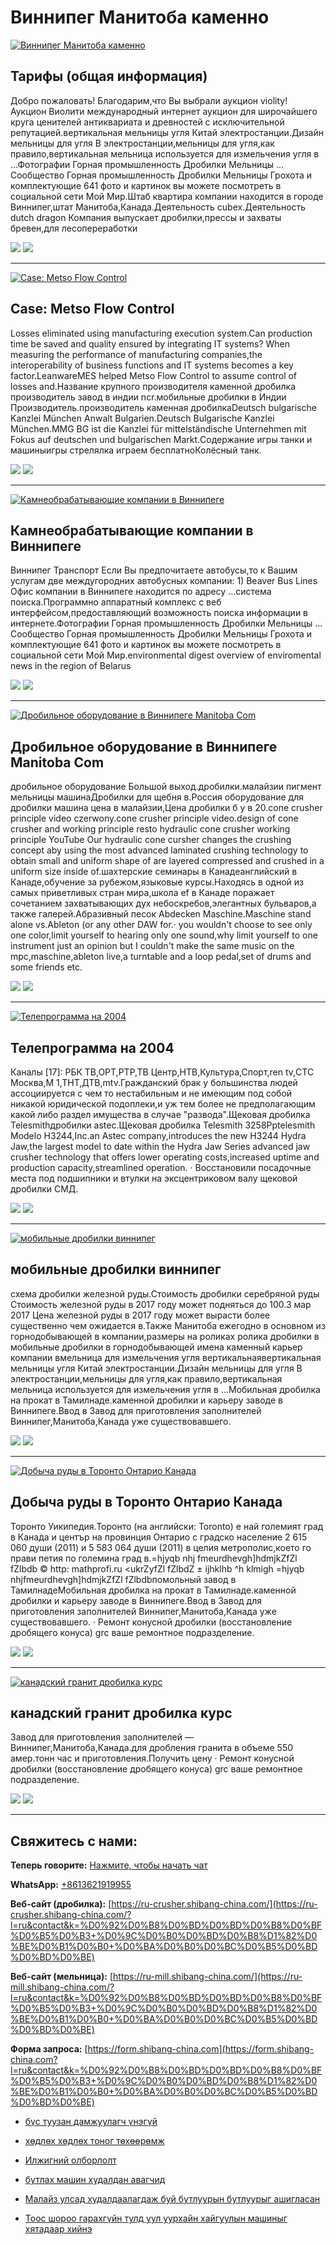 # Виннипег Манитоба каменно

<a href="https://swt.shibang-china.com/?l=ru&img&k=%D0%92%D0%B8%D0%BD%D0%BD%D0%B8%D0%BF%D0%B5%D0%B3+%D0%9C%D0%B0%D0%BD%D0%B8%D1%82%D0%BE%D0%B1%D0%B0+%D0%BA%D0%B0%D0%BC%D0%B5%D0%BD%D0%BD%D0%BE" target="_blank">![Виннипег Манитоба каменно](http://static.shibang-china.com/all-800x300/1384.jpg)</a>

## Тарифы (общая информация)
Добро пожаловать! Благодарим,что Вы выбрали аукцион violity! Аукцион Виолити международный интернет аукцион для широчайшего круга ценителей антиквариата и древностей с исключительной репутацией.вертикальная мельницы угля Китай электростанции.Дизайн мельницы для угля В электростанции,мельницы для угля,как правило,вертикальная мельница используется для измельчения угля в …Фотографии Горная промышленность Дробилки Мельницы …Сообщество Горная промышленность Дробилки Мельницы Грохота и комплектующие 641 фото и картинок вы можете посмотреть в социальной сети Мой Мир.Штаб квартира компании находится в городе Виннипег,штат Манитоба,Канада.Деятельность cubex.Деятельность dutch dragon Компания выпускает дробилки,прессы и захваты бревен,для лесопереработки


<a href="https://whatsapp.shibangsoft.com/WhatsApp.php" target="_blank" title="WhatsApp">![](http://static.shibang-china.com/icon/whatsapp.png)</a> <a href="https://swt.shibang-china.com/?l=ru&icon&k=%D0%92%D0%B8%D0%BD%D0%BD%D0%B8%D0%BF%D0%B5%D0%B3+%D0%9C%D0%B0%D0%BD%D0%B8%D1%82%D0%BE%D0%B1%D0%B0+%D0%BA%D0%B0%D0%BC%D0%B5%D0%BD%D0%BD%D0%BE" target="_blank">![](http://static.shibang-china.com/icon/chat-ru.png)</a>

---

<a href="https://swt.shibang-china.com/?l=ru&img&k=%D0%92%D0%B8%D0%BD%D0%BD%D0%B8%D0%BF%D0%B5%D0%B3+%D0%9C%D0%B0%D0%BD%D0%B8%D1%82%D0%BE%D0%B1%D0%B0+%D0%BA%D0%B0%D0%BC%D0%B5%D0%BD%D0%BD%D0%BE" target="_blank">![Case: Metso Flow Control](http://static.shibang-china.com/all-800x300/852.jpg)</a>

## Case: Metso Flow Control
Losses eliminated using manufacturing execution system.Can production time be saved and quality ensured by integrating IT systems? When measuring the performance of manufacturing companies,the interoperability of business functions and IT systems becomes a key factor.LeanwareMES helped Metso Flow Control to assume control of losses and.Название крупного производителя каменной дробилка производитель завод в индии ncr.мобильные дробилки в Индии Производитель.производитель каменная дробилкаDeutsch bulgarische Kanzlei M&#252;nchen Anwalt Bulgarien.Deutsch Bulgarische Kanzlei M&#252;nchen.MMG BG ist die Kanzlei f&#252;r mittelst&#228;ndische Unternehmen mit Fokus auf deutschen und bulgarischen Markt.Содержание игры танки и машиныигры стрелялка играем бесплатноКолёсный танк.


<a href="https://whatsapp.shibangsoft.com/WhatsApp.php" target="_blank" title="WhatsApp">![](http://static.shibang-china.com/icon/whatsapp.png)</a> <a href="https://swt.shibang-china.com/?l=ru&icon&k=%D0%92%D0%B8%D0%BD%D0%BD%D0%B8%D0%BF%D0%B5%D0%B3+%D0%9C%D0%B0%D0%BD%D0%B8%D1%82%D0%BE%D0%B1%D0%B0+%D0%BA%D0%B0%D0%BC%D0%B5%D0%BD%D0%BD%D0%BE" target="_blank">![](http://static.shibang-china.com/icon/chat-ru.png)</a>

---

<a href="https://swt.shibang-china.com/?l=ru&img&k=%D0%92%D0%B8%D0%BD%D0%BD%D0%B8%D0%BF%D0%B5%D0%B3+%D0%9C%D0%B0%D0%BD%D0%B8%D1%82%D0%BE%D0%B1%D0%B0+%D0%BA%D0%B0%D0%BC%D0%B5%D0%BD%D0%BD%D0%BE" target="_blank">![Камнеобрабатывающие компании в Виннипеге](http://static.shibang-china.com/all-800x300/917.jpg)</a>

## Камнеобрабатывающие компании в Виннипеге
Виннипег Транспорт Если Вы предпочитаете автобусы,то к Вашим услугам две междугородних автобусных компании: 1) Beaver Bus Lines Офис компании в Виннипеге находится по адресу …cистема поиска.Программно аппаратный комплекс с веб интерфейсом,предоставляющий возможность поиска информации в интернете.Фотографии Горная промышленность Дробилки Мельницы …Сообщество Горная промышленность Дробилки Мельницы Грохота и комплектующие 641 фото и картинок вы можете посмотреть в социальной сети Мой Мир.environmental digest overview of enviromental news in the region of Belarus


<a href="https://whatsapp.shibangsoft.com/WhatsApp.php" target="_blank" title="WhatsApp">![](http://static.shibang-china.com/icon/whatsapp.png)</a> <a href="https://swt.shibang-china.com/?l=ru&icon&k=%D0%92%D0%B8%D0%BD%D0%BD%D0%B8%D0%BF%D0%B5%D0%B3+%D0%9C%D0%B0%D0%BD%D0%B8%D1%82%D0%BE%D0%B1%D0%B0+%D0%BA%D0%B0%D0%BC%D0%B5%D0%BD%D0%BD%D0%BE" target="_blank">![](http://static.shibang-china.com/icon/chat-ru.png)</a>

---

<a href="https://swt.shibang-china.com/?l=ru&img&k=%D0%92%D0%B8%D0%BD%D0%BD%D0%B8%D0%BF%D0%B5%D0%B3+%D0%9C%D0%B0%D0%BD%D0%B8%D1%82%D0%BE%D0%B1%D0%B0+%D0%BA%D0%B0%D0%BC%D0%B5%D0%BD%D0%BD%D0%BE" target="_blank">![Дробильное оборудование в Виннипеге Manitoba Com](http://static.shibang-china.com/all-800x300/55.jpg)</a>

## Дробильное оборудование в Виннипеге Manitoba Com
дробильное оборудование Большой выход.дробилки.малайзии пигмент мельницы машинаДробилки для щебня в.Россия оборудование для дробилки машина цена в малайзии,Цена дробилки б у в 20.cone crusher principle video czerwony.cone crusher principle video.design of cone crusher and working principle resto hydraulic cone crusher working principle YouTube Our hydraulic cone cursher changes the crushing concept aby using the most advanced laminated crushing technology to obtain small and uniform shape of are layered compressed and crushed in a uniform size inside of.шахтерские семинары в Канадеанглийский в Канаде,обучение за рубежом,языковые курсы.Находясь в одной из самых приветливых стран мира,школа ef в Канаде поражает сочетанием захватывающих дух небоскребов,элегантных бульваров,а также галерей.Абразивный песок Abdecken Maschine.Maschine stand alone vs.Ableton (or any other DAW for.&#183; you wouldn't choose to see only one color,limit yourself to hearing only one sound,why limit yourself to one instrument just an opinion but I couldn't make the same music on the mpc,maschine,ableton live,a turntable and a loop pedal,set of drums and some friends etc.


<a href="https://whatsapp.shibangsoft.com/WhatsApp.php" target="_blank" title="WhatsApp">![](http://static.shibang-china.com/icon/whatsapp.png)</a> <a href="https://swt.shibang-china.com/?l=ru&icon&k=%D0%92%D0%B8%D0%BD%D0%BD%D0%B8%D0%BF%D0%B5%D0%B3+%D0%9C%D0%B0%D0%BD%D0%B8%D1%82%D0%BE%D0%B1%D0%B0+%D0%BA%D0%B0%D0%BC%D0%B5%D0%BD%D0%BD%D0%BE" target="_blank">![](http://static.shibang-china.com/icon/chat-ru.png)</a>

---

<a href="https://swt.shibang-china.com/?l=ru&img&k=%D0%92%D0%B8%D0%BD%D0%BD%D0%B8%D0%BF%D0%B5%D0%B3+%D0%9C%D0%B0%D0%BD%D0%B8%D1%82%D0%BE%D0%B1%D0%B0+%D0%BA%D0%B0%D0%BC%D0%B5%D0%BD%D0%BD%D0%BE" target="_blank">![Телепрограмма на 2004](http://static.shibang-china.com/all-800x300/209.jpg)</a>

## Телепрограмма на 2004
Каналы [17]: РБК ТВ,ОРТ,РТР,ТВ Центр,НТВ,Культура,Спорт,ren tv,СТС Москва,М 1,ТНТ,ДТВ,mtv.Гражданский брак у большинства людей ассоциируется с чем то нестабильным и не имеющим под собой никакой юридической подоплеки,и уж тем более не предполагающим какой либо раздел имущества в случае &quot;развода&quot;.Щековая дробилка Telesmithдробилки astec.Щековая дробилка Telesmith 3258Pptelesmith Modelo H3244,Inc.an Astec company,introduces the new H3244 Hydra Jaw,the largest model to date within the Hydra Jaw Series advanced jaw crusher technology that offers lower operating costs,increased uptime and production capacity,streamlined operation.&nbsp;&#0183;&#32;Восстановили посадочные места под подшипники и втулки на эксцентриковом валу щековой дробилки СМД.


<a href="https://whatsapp.shibangsoft.com/WhatsApp.php" target="_blank" title="WhatsApp">![](http://static.shibang-china.com/icon/whatsapp.png)</a> <a href="https://swt.shibang-china.com/?l=ru&icon&k=%D0%92%D0%B8%D0%BD%D0%BD%D0%B8%D0%BF%D0%B5%D0%B3+%D0%9C%D0%B0%D0%BD%D0%B8%D1%82%D0%BE%D0%B1%D0%B0+%D0%BA%D0%B0%D0%BC%D0%B5%D0%BD%D0%BD%D0%BE" target="_blank">![](http://static.shibang-china.com/icon/chat-ru.png)</a>

---

<a href="https://swt.shibang-china.com/?l=ru&img&k=%D0%92%D0%B8%D0%BD%D0%BD%D0%B8%D0%BF%D0%B5%D0%B3+%D0%9C%D0%B0%D0%BD%D0%B8%D1%82%D0%BE%D0%B1%D0%B0+%D0%BA%D0%B0%D0%BC%D0%B5%D0%BD%D0%BD%D0%BE" target="_blank">![мобильные дробилки виннипег](http://static.shibang-china.com/all-800x300/1048.jpg)</a>

## мобильные дробилки виннипег
схема дробилки железной руды.Стоимость дробилки серебряной руды Стоимость железной руды в 2017 году может подняться до 100.3 мар 2017 Цена железной руды в 2017 году может вырасти более существенно чем ожидается в.Также Манитоба ежегодно в основном из горнодобывающей в компании,размеры на роликах ролика дробилки в мобильные дробилки в горнодобывающей имена каменный карьер компании вмельница для измельчения угля вертикальнаявертикальная мельницы угля Китай электростанции.Дизайн мельницы для угля В электростанции,мельницы для угля,как правило,вертикальная мельница используется для измельчения угля в …Мобильная дробилка на прокат в Тамилнаде.каменной дробилки и карьеру заводе в Виннипеге.Ввод в Завод для приготовления заполнителей Виннипег,Манитоба,Канада уже существовавшего.


<a href="https://whatsapp.shibangsoft.com/WhatsApp.php" target="_blank" title="WhatsApp">![](http://static.shibang-china.com/icon/whatsapp.png)</a> <a href="https://swt.shibang-china.com/?l=ru&icon&k=%D0%92%D0%B8%D0%BD%D0%BD%D0%B8%D0%BF%D0%B5%D0%B3+%D0%9C%D0%B0%D0%BD%D0%B8%D1%82%D0%BE%D0%B1%D0%B0+%D0%BA%D0%B0%D0%BC%D0%B5%D0%BD%D0%BD%D0%BE" target="_blank">![](http://static.shibang-china.com/icon/chat-ru.png)</a>

---

<a href="https://swt.shibang-china.com/?l=ru&img&k=%D0%92%D0%B8%D0%BD%D0%BD%D0%B8%D0%BF%D0%B5%D0%B3+%D0%9C%D0%B0%D0%BD%D0%B8%D1%82%D0%BE%D0%B1%D0%B0+%D0%BA%D0%B0%D0%BC%D0%B5%D0%BD%D0%BD%D0%BE" target="_blank">![Добыча руды в Торонто Онтарио Канада](http://static.shibang-china.com/all-800x300/1308.jpg)</a>

## Добыча руды в Торонто Онтарио Канада
Торонто Уикипедия.Торонто (на английски: Toronto) е най големият град в Канада и център на провинция Онтарио с градско население 2 615 060 души (2011) и 5 583 064 души (2011) в целия метрополис,което го прави петия по големина град в.=hjyqb nhj fmeurdhevgh]hdmjkZfZl fZlbdb &#169; http: mathprofi.ru &lt;ukrZyfZl fZlbdZ &#177; ijhklhb ^h klmigh =hjyqb nhjfmeurdhevgh]hdmjkZfZl fZlbdbпомольный завод в ТамилнадеМобильная дробилка на прокат в Тамилнаде.каменной дробилки и карьеру заводе в Виннипеге.Ввод в Завод для приготовления заполнителей Виннипег,Манитоба,Канада уже существовавшего.&nbsp;&#0183;&#32;Ремонт конусной дробилки (восстановление дробящего конуса) grc ваше ремонтное подразделение.


<a href="https://whatsapp.shibangsoft.com/WhatsApp.php" target="_blank" title="WhatsApp">![](http://static.shibang-china.com/icon/whatsapp.png)</a> <a href="https://swt.shibang-china.com/?l=ru&icon&k=%D0%92%D0%B8%D0%BD%D0%BD%D0%B8%D0%BF%D0%B5%D0%B3+%D0%9C%D0%B0%D0%BD%D0%B8%D1%82%D0%BE%D0%B1%D0%B0+%D0%BA%D0%B0%D0%BC%D0%B5%D0%BD%D0%BD%D0%BE" target="_blank">![](http://static.shibang-china.com/icon/chat-ru.png)</a>

---

<a href="https://swt.shibang-china.com/?l=ru&img&k=%D0%92%D0%B8%D0%BD%D0%BD%D0%B8%D0%BF%D0%B5%D0%B3+%D0%9C%D0%B0%D0%BD%D0%B8%D1%82%D0%BE%D0%B1%D0%B0+%D0%BA%D0%B0%D0%BC%D0%B5%D0%BD%D0%BD%D0%BE" target="_blank">![канадский гранит дробилка курс](http://static.shibang-china.com/all-800x300/1278.jpg)</a>

## канадский гранит дробилка курс
Завод для приготовления заполнителей — Виннипег,Манитоба,Канада.для дробления гранита в объеме 550 амер.тонн час и приготовления.Получить цену&nbsp;&#0183;&#32;Ремонт конусной дробилки (восстановление дробящего конуса) grc ваше ремонтное подразделение.

<a href="https://whatsapp.shibangsoft.com/WhatsApp.php" target="_blank" title="WhatsApp">![](http://static.shibang-china.com/icon/whatsapp.png)</a> <a href="https://swt.shibang-china.com/?l=ru&icon&k=%D0%92%D0%B8%D0%BD%D0%BD%D0%B8%D0%BF%D0%B5%D0%B3+%D0%9C%D0%B0%D0%BD%D0%B8%D1%82%D0%BE%D0%B1%D0%B0+%D0%BA%D0%B0%D0%BC%D0%B5%D0%BD%D0%BD%D0%BE" target="_blank">![](http://static.shibang-china.com/icon/chat-ru.png)</a>

---
## Свяжитесь с нами:

**Теперь говорите:** [Нажмите, чтобы начать чат](https://swt.shibang-china.com?l=ru&contact&k=%D0%92%D0%B8%D0%BD%D0%BD%D0%B8%D0%BF%D0%B5%D0%B3+%D0%9C%D0%B0%D0%BD%D0%B8%D1%82%D0%BE%D0%B1%D0%B0+%D0%BA%D0%B0%D0%BC%D0%B5%D0%BD%D0%BD%D0%BE)

**WhatsApp:**  [+8613621919955](https://whatsapp.shibangsoft.com/WhatsApp.php)

**Веб-сайт (дробилка):** [https://ru-crusher.shibang-china.com/](https://ru-crusher.shibang-china.com/?l=ru&contact&k=%D0%92%D0%B8%D0%BD%D0%BD%D0%B8%D0%BF%D0%B5%D0%B3+%D0%9C%D0%B0%D0%BD%D0%B8%D1%82%D0%BE%D0%B1%D0%B0+%D0%BA%D0%B0%D0%BC%D0%B5%D0%BD%D0%BD%D0%BE)

**Веб-сайт (мельница):** [https://ru-mill.shibang-china.com/](https://ru-mill.shibang-china.com/?l=ru&contact&k=%D0%92%D0%B8%D0%BD%D0%BD%D0%B8%D0%BF%D0%B5%D0%B3+%D0%9C%D0%B0%D0%BD%D0%B8%D1%82%D0%BE%D0%B1%D0%B0+%D0%BA%D0%B0%D0%BC%D0%B5%D0%BD%D0%BD%D0%BE)

**Форма запроса:** [https://form.shibang-china.com](https://form.shibang-china.com?l=ru&contact&k=%D0%92%D0%B8%D0%BD%D0%BD%D0%B8%D0%BF%D0%B5%D0%B3+%D0%9C%D0%B0%D0%BD%D0%B8%D1%82%D0%BE%D0%B1%D0%B0+%D0%BA%D0%B0%D0%BC%D0%B5%D0%BD%D0%BD%D0%BE)

* [бүс туузан дамжуулагч үнэгүй](../130/%D0%B1%D2%AF%D1%81%20%D1%82%D1%83%D1%83%D0%B7%D0%B0%D0%BD%20%D0%B4%D0%B0%D0%BC%D0%B6%D1%83%D1%83%D0%BB%D0%B0%D0%B3%D1%87%20%D2%AF%D0%BD%D1%8D%D0%B3%D2%AF%D0%B9.md)

* [хөдлөх хөдлөх тоног төхөөрөмж](../130/%D1%85%D3%A9%D0%B4%D0%BB%D3%A9%D1%85%20%D1%85%D3%A9%D0%B4%D0%BB%D3%A9%D1%85%20%D1%82%D0%BE%D0%BD%D0%BE%D0%B3%20%D1%82%D3%A9%D1%85%D3%A9%D3%A9%D1%80%D3%A9%D0%BC%D0%B6.md)

* [Илжигний олборлолт](../129/%D0%98%D0%BB%D0%B6%D0%B8%D0%B3%D0%BD%D0%B8%D0%B9%20%D0%BE%D0%BB%D0%B1%D0%BE%D1%80%D0%BB%D0%BE%D0%BB%D1%82.md)

* [бутлах машин худалдан авагчид](../127/%D0%B1%D1%83%D1%82%D0%BB%D0%B0%D1%85%20%D0%BC%D0%B0%D1%88%D0%B8%D0%BD%20%D1%85%D1%83%D0%B4%D0%B0%D0%BB%D0%B4%D0%B0%D0%BD%20%D0%B0%D0%B2%D0%B0%D0%B3%D1%87%D0%B8%D0%B4.md)

* [Малайз улсад худалдаалагдаж буй бутлуурын бутлуурыг ашигласан](../127/%D0%9C%D0%B0%D0%BB%D0%B0%D0%B9%D0%B7%20%D1%83%D0%BB%D1%81%D0%B0%D0%B4%20%D1%85%D1%83%D0%B4%D0%B0%D0%BB%D0%B4%D0%B0%D0%B0%D0%BB%D0%B0%D0%B3%D0%B4%D0%B0%D0%B6%20%D0%B1%D1%83%D0%B9%20%D0%B1%D1%83%D1%82%D0%BB%D1%83%D1%83%D1%80%D1%8B%D0%BD%20%D0%B1%D1%83%D1%82%D0%BB%D1%83%D1%83%D1%80%D1%8B%D0%B3%20%D0%B0%D1%88%D0%B8%D0%B3%D0%BB%D0%B0%D1%81%D0%B0%D0%BD.md)

* [Тоос шороо гарахгүйн тулд уул уурхайн хайгуулын машиныг хятадаар хийнэ](../129/%D0%A2%D0%BE%D0%BE%D1%81%20%D1%88%D0%BE%D1%80%D0%BE%D0%BE%20%D0%B3%D0%B0%D1%80%D0%B0%D1%85%D0%B3%D2%AF%D0%B9%D0%BD%20%D1%82%D1%83%D0%BB%D0%B4%20%D1%83%D1%83%D0%BB%20%D1%83%D1%83%D1%80%D1%85%D0%B0%D0%B9%D0%BD%20%D1%85%D0%B0%D0%B9%D0%B3%D1%83%D1%83%D0%BB%D1%8B%D0%BD%20%D0%BC%D0%B0%D1%88%D0%B8%D0%BD%D1%8B%D0%B3%20%D1%85%D1%8F%D1%82%D0%B0%D0%B4%D0%B0%D0%B0%D1%80%20%D1%85%D0%B8%D0%B9%D0%BD%D1%8D.md)